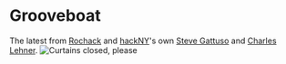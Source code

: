 # Grooveboat 
The latest from [Rochack](http://rochack.org) and [hackNY](http://hackny.org)'s own [Steve Gattuso](http://stevegattuso.me) and [Charles Lehner](https://celehner.com/).
![Curtains closed, please](http://i.imgur.com/DebJoLE.jpg)
